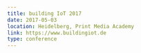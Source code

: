 ```yaml
---
title: building IoT 2017
date: 2017-05-03
location: Heidelberg, Print Media Academy
link: https://www.buildingiot.de
type: conference
---
```

